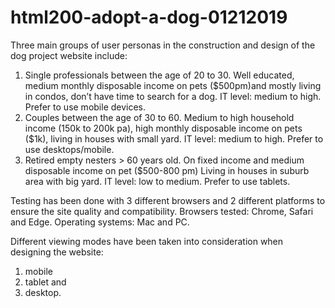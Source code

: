 # html200-adopt-a-dog-01212019
Three main groups of user personas in the construction and design of the dog project website include:
1. Single professionals between the age of 20 to 30. Well educated, medium monthly disposable income on pets ($500pm)and mostly living in condos, don’t have time to search for a dog. IT level: medium to high. Prefer to use mobile devices.
2. Couples between the age of 30 to 60. Medium to high household income (150k to 200k pa), high monthly disposable income on pets ($1k), living in houses with small yard. IT level: medium to high. Prefer to use desktops/mobile.
3. Retired empty nesters > 60 years old. On fixed income and medium disposable income on pet ($500-800 pm) Living in houses in suburb area with big yard. IT level: low to medium. Prefer to use tablets.

Testing has been done with 3 different browsers and 2 different platforms to ensure the site quality and compatibility. 
Browsers tested: Chrome, Safari and Edge.
Operating systems: Mac and PC.

Different viewing modes have been taken into consideration when designing the website:
1. mobile
2. tablet and 
3. desktop.
